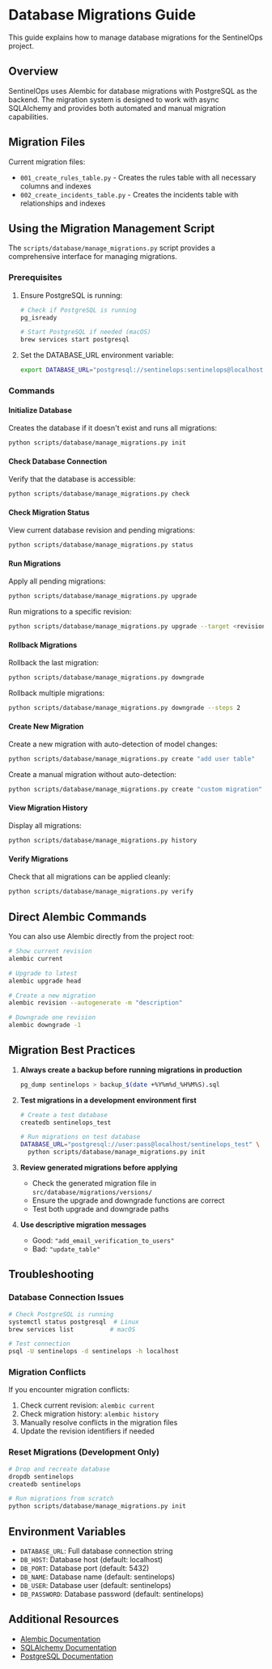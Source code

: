 # Database Migrations Guide

This guide explains how to manage database migrations for the SentinelOps project.

## Overview

SentinelOps uses Alembic for database migrations with PostgreSQL as the backend. The migration system is designed to work with async SQLAlchemy and provides both automated and manual migration capabilities.

## Migration Files

Current migration files:
- `001_create_rules_table.py` - Creates the rules table with all necessary columns and indexes
- `002_create_incidents_table.py` - Creates the incidents table with relationships and indexes

## Using the Migration Management Script

The `scripts/database/manage_migrations.py` script provides a comprehensive interface for managing migrations.

### Prerequisites

1. Ensure PostgreSQL is running:
   ```bash
   # Check if PostgreSQL is running
   pg_isready
   
   # Start PostgreSQL if needed (macOS)
   brew services start postgresql
   ```

2. Set the DATABASE_URL environment variable:
   ```bash
   export DATABASE_URL="postgresql://sentinelops:sentinelops@localhost:5432/sentinelops"
   ```


### Commands

#### Initialize Database
Creates the database if it doesn't exist and runs all migrations:
```bash
python scripts/database/manage_migrations.py init
```

#### Check Database Connection
Verify that the database is accessible:
```bash
python scripts/database/manage_migrations.py check
```

#### Check Migration Status
View current database revision and pending migrations:
```bash
python scripts/database/manage_migrations.py status
```

#### Run Migrations
Apply all pending migrations:
```bash
python scripts/database/manage_migrations.py upgrade
```

Run migrations to a specific revision:
```bash
python scripts/database/manage_migrations.py upgrade --target <revision>
```

#### Rollback Migrations
Rollback the last migration:
```bash
python scripts/database/manage_migrations.py downgrade
```

Rollback multiple migrations:
```bash
python scripts/database/manage_migrations.py downgrade --steps 2
```


#### Create New Migration
Create a new migration with auto-detection of model changes:
```bash
python scripts/database/manage_migrations.py create "add user table"
```

Create a manual migration without auto-detection:
```bash
python scripts/database/manage_migrations.py create "custom migration" --no-autogenerate
```

#### View Migration History
Display all migrations:
```bash
python scripts/database/manage_migrations.py history
```

#### Verify Migrations
Check that all migrations can be applied cleanly:
```bash
python scripts/database/manage_migrations.py verify
```

## Direct Alembic Commands

You can also use Alembic directly from the project root:

```bash
# Show current revision
alembic current

# Upgrade to latest
alembic upgrade head

# Create a new migration
alembic revision --autogenerate -m "description"

# Downgrade one revision
alembic downgrade -1
```


## Migration Best Practices

1. **Always create a backup before running migrations in production**
   ```bash
   pg_dump sentinelops > backup_$(date +%Y%m%d_%H%M%S).sql
   ```

2. **Test migrations in a development environment first**
   ```bash
   # Create a test database
   createdb sentinelops_test
   
   # Run migrations on test database
   DATABASE_URL="postgresql://user:pass@localhost/sentinelops_test" \
     python scripts/database/manage_migrations.py init
   ```

3. **Review generated migrations before applying**
   - Check the generated migration file in `src/database/migrations/versions/`
   - Ensure the upgrade and downgrade functions are correct
   - Test both upgrade and downgrade paths

4. **Use descriptive migration messages**
   - Good: `"add_email_verification_to_users"`
   - Bad: `"update_table"`

## Troubleshooting

### Database Connection Issues
```bash
# Check PostgreSQL is running
systemctl status postgresql  # Linux
brew services list          # macOS

# Test connection
psql -U sentinelops -d sentinelops -h localhost
```

### Migration Conflicts
If you encounter migration conflicts:
1. Check current revision: `alembic current`
2. Check migration history: `alembic history`
3. Manually resolve conflicts in the migration files
4. Update the revision identifiers if needed

### Reset Migrations (Development Only)
```bash
# Drop and recreate database
dropdb sentinelops
createdb sentinelops

# Run migrations from scratch
python scripts/database/manage_migrations.py init
```

## Environment Variables

- `DATABASE_URL`: Full database connection string
- `DB_HOST`: Database host (default: localhost)
- `DB_PORT`: Database port (default: 5432)
- `DB_NAME`: Database name (default: sentinelops)
- `DB_USER`: Database user (default: sentinelops)
- `DB_PASSWORD`: Database password (default: sentinelops)

## Additional Resources

- [Alembic Documentation](https://alembic.sqlalchemy.org/)
- [SQLAlchemy Documentation](https://docs.sqlalchemy.org/)
- [PostgreSQL Documentation](https://www.postgresql.org/docs/)
